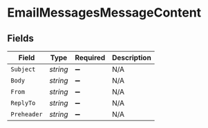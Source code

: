 # EmailMessagesMessageContent


## Fields

| Field              | Type               | Required           | Description        |
| ------------------ | ------------------ | ------------------ | ------------------ |
| `Subject`          | *string*           | :heavy_minus_sign: | N/A                |
| `Body`             | *string*           | :heavy_minus_sign: | N/A                |
| `From`             | *string*           | :heavy_minus_sign: | N/A                |
| `ReplyTo`          | *string*           | :heavy_minus_sign: | N/A                |
| `Preheader`        | *string*           | :heavy_minus_sign: | N/A                |